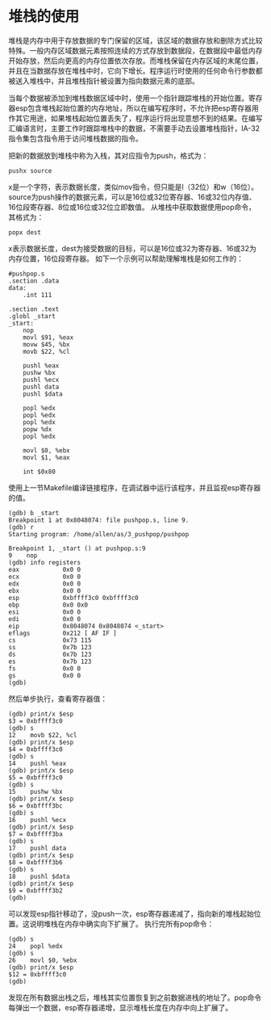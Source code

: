# 堆栈的使用

堆栈是内存中用于存放数据的专门保留的区域，该区域的数据存放和删除方式比较特殊。一般内存区域数据元素按照连续的方式存放到数据段，在数据段中最低内存开始存放，然后向更高的内存位置依次存放。而堆栈保留在内存区域的末尾位置，并且在当数据存放在堆栈中时，它向下增长。程序运行时使用的任何命令行参数都被送入堆栈中，并且堆栈指针被设置为指向数据元素的底部。

当每个数据被添加到堆栈数据区域中时，使用一个指针跟踪堆栈的开始位置。寄存器esp包含堆栈起始位置的内存地址，所以在编写程序时，不允许把esp寄存器用作其它用途，如果堆栈起始位置丢失了，程序运行将出现意想不到的结果。在编写汇编语言时，主要工作时跟踪堆栈中的数据，不需要手动去设置堆栈指针，IA-32指令集包含指令用于访问堆栈数据的指令。

把新的数据放到堆栈中称为入栈，其对应指令为push，格式为：
```
pushx source
```
x是一个字符，表示数据长度，类似mov指令，但只能是l（32位）和w（16位）。source为push操作的数据元素，可以是16位或32位寄存器、16或32位内存值、16位段寄存器、8位或16位或32位立即数值。
从堆栈中获取数据使用pop命令，其格式为：
```
popx dest
```
x表示数据长度，dest为接受数据的目标，可以是16位或32为寄存器、16或32为内存位置，16位段寄存器。
如下一个示例可以帮助理解堆栈是如何工作的：
```
#pushpop.s
.section .data
data:
    .int 111

.section .text
.globl _start
_start:
    nop
    movl $91, %eax
    movw $45, %bx
    movb $22, %cl

    pushl %eax
    pushw %bx
    pushl %ecx
    pushl data
    pushl $data

    popl %edx
    popl %edx
    popl %edx
    popw %dx
    popl %edx

    movl $0, %ebx
    movl $1, %eax

    int $0x80
```

使用上一节Makefile编译链接程序，在调试器中运行该程序，并且监视esp寄存器的值。
```
(gdb) b _start
Breakpoint 1 at 0x8048074: file pushpop.s, line 9.
(gdb) r
Starting program: /home/allen/as/3_pushpop/pushpop

Breakpoint 1, _start () at pushpop.s:9
9    nop
(gdb) info registers
eax            0x0 0
ecx            0x0 0
edx            0x0 0
ebx            0x0 0
esp            0xbffff3c0 0xbffff3c0
ebp            0x0 0x0
esi            0x0 0
edi            0x0 0
eip            0x8048074 0x8048074 <_start>
eflags         0x212 [ AF IF ]
cs             0x73 115
ss             0x7b 123
ds             0x7b 123
es             0x7b 123
fs             0x0 0
gs             0x0 0
(gdb)
```
然后单步执行，查看寄存器值：
```
(gdb) print/x $esp
$3 = 0xbffff3c0
(gdb) s
12    movb $22, %cl
(gdb) print/x $esp
$4 = 0xbffff3c0
(gdb) s
14    pushl %eax
(gdb) print/x $esp
$5 = 0xbffff3c0
(gdb) s
15    pushw %bx
(gdb) print/x $esp
$6 = 0xbffff3bc
(gdb) s
16    pushl %ecx
(gdb) print/x $esp
$7 = 0xbffff3ba
(gdb) s
17    pushl data
(gdb) print/x $esp
$8 = 0xbffff3b6
(gdb) s
18    pushl $data
(gdb) print/x $esp
$9 = 0xbffff3b2
(gdb)
```
可以发现esp指针移动了，没push一次，esp寄存器递减了，指向新的堆栈起始位置。这说明堆栈在内存中确实向下扩展了。
执行完所有pop命令：
```
(gdb) s
24    popl %edx
(gdb) s
26    movl $0, %ebx
(gdb) print/x $esp
$12 = 0xbffff3c0
(gdb)
```
发现在所有数据出栈之后，堆栈其实位置恢复到之前数据进栈的地址了。pop命令每弹出一个数据，esp寄存器递增，显示堆栈长度在内存中向上扩展了。
